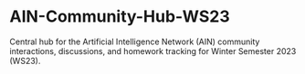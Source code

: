 # AIN-Community-Hub-WS23
Central hub for the Artificial Intelligence Network (AIN) community interactions, discussions, and homework tracking for Winter Semester 2023 (WS23).
